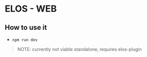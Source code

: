 
# ELOS - WEB


## How to use it
- `npm run dev`

> NOTE: currently not viable standalone, requires elos-plugin

